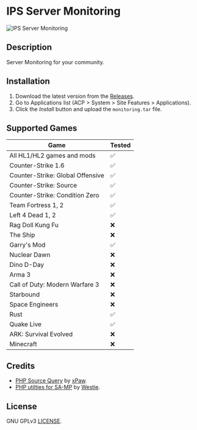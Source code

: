 # IPS Server Monitoring
![IPS Server Monitoring](https://www.dropbox.com/s/227evhp4btaezsn/screen1.png?dl=1)
## Description
Server Monitoring for your community.

## Installation
1. Download the latest version from the [Releases](https://github.com/FmWebStudio/IPS-Server-Monitoring/releases/latest).
2. Go to Applications list (ACP > System > Site Features > Applications).
4. Click the *Install* button and upload the ``monitoring.tar`` file.

## Supported Games
Game | Tested
---- | ----
All HL1/HL2 games and mods | :white_check_mark:
Counter-Strike 1.6 | :white_check_mark:
Counter-Strike: Global Offensive | :white_check_mark:
Counter-Strike: Source | :white_check_mark:
Counter-Strike: Condition Zero | :white_check_mark:
Team Fortress 1, 2 | :white_check_mark:
Left 4 Dead 1, 2 | :white_check_mark:
Rag Doll Kung Fu | :x:
The Ship | :x:
Garry's Mod | :white_check_mark:
Nuclear Dawn | :x:
Dino D-Day | :x:
Arma 3 | :x:
Call of Duty: Modern Warfare 3 | :x:
Starbound | :x:
Space Engineers | :x:
Rust | :white_check_mark:
Quake Live | :white_check_mark:
ARK: Survival Evolved | :x:
Minecraft | :x:

## Credits
* [PHP Source Query](https://github.com/xPaw/PHP-Source-Query) by [xPaw](https://github.com/xPaw).
* [PHP utilties for SA-MP](https://github.com/Westie/samp-php) by [Westie](https://github.com/Westie).

## License
GNU GPLv3 [LICENSE](LICENSE).